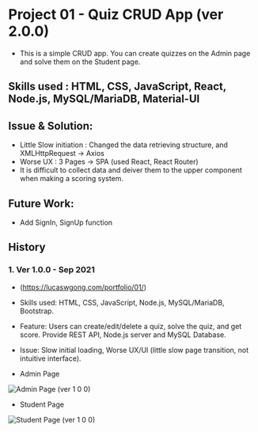 # Project 01 - Quiz CRUD App (ver 2.0.0)
 
 - This is a simple CRUD app. You can create quizzes on the Admin page and solve them on the Student page.

 ## Skills used : HTML, CSS, JavaScript, React, Node.js, MySQL/MariaDB, Material-UI
 
 ## Issue & Solution:

 - Little Slow initiation : Changed the data retrieving structure, and XMLHttpRequest -> Axios
 - Worse UX : 3 Pages -> SPA (used React, React Router)
 - It is difficult to collect data and deiver them to the upper component when making a scoring system.

 ## Future Work: 
 
 - Add SignIn, SignUp function

 ## History

### 1. Ver 1.0.0 - Sep 2021
- (https://lucaswgong.com/portfolio/01/)
- Skills used: HTML, CSS, JavaScript, Node.js, MySQL/MariaDB, Bootstrap.
- Feature: Users can create/edit/delete a quiz, solve the quiz, and get score. Provide REST API, Node.js server and MySQL Database. 
- Issue: Slow initial loading, Worse UX/UI (little slow page transition, not intuitive interface).

- Admin Page

![Admin Page (ver 1 0 0)](https://user-images.githubusercontent.com/45385949/134595623-8ae3c289-074b-4f90-83f3-fde225665de7.png)

- Student Page

![Student Page (ver 1 0 0)](https://user-images.githubusercontent.com/45385949/134595640-e2587775-9419-4b90-aab1-8d1dfe2a29f9.png)
